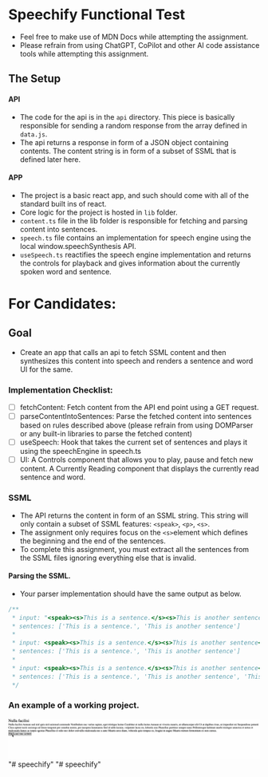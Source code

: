 # Speechify Functional Test
- Feel free to make use of MDN Docs while attempting the assignment.
- Please refrain from using ChatGPT, CoPilot and other AI code assistance tools while attempting this assignment. 

## The Setup

#### API

- The code for the api is in the `api` directory. This piece is basically responsible for sending a random response from the array defined in `data.js`.
- The api returns a response in form of a JSON object containing contents. The content string is in form of a subset of SSML that is defined later here.

#### APP

- The project is a basic react app, and such should come with all of the standard built ins of react.
- Core logic for the project is hosted in `lib` folder.
- `content.ts` file in the lib folder is responsible for fetching and parsing content into sentences.
- `speech.ts` file contains an implementation for speech engine using the local window.speechSynthesis API.
- `useSpeech.ts` reactifies the speech engine implementation and returns the controls for playback and gives information about the currently spoken word and sentence.

# For Candidates:

## Goal

- Create an app that calls an api to fetch SSML content and then synthesizes this content into speech and renders a sentence and word UI for the same.

### Implementation Checklist:
- [ ] fetchContent: Fetch content from the API end point using a GET request.
- [ ] parseContentIntoSentences: Parse the fetched content into sentences based on rules described above (please refrain from using DOMParser or any built-in libraries to parse the fetched content)
- [ ] useSpeech: Hook that takes the current set of sentences and plays it using the speechEngine in speech.ts
- [ ] UI: A Controls component that allows you to play, pause and fetch new content. A Currently Reading component that displays the currently read sentence and word.

### SSML

- The API returns the content in form of an SSML string. This string will only contain a subset of SSML features: `<speak>`, `<p>`, `<s>`.
- The assignment only requires focus on the `<s>`element which defines the beginning and the end of the sentences.
- To complete this assignment, you must extract all the sentences from the SSML files ignoring everything else that is invalid.

#### Parsing the SSML.

- Your parser implementation should have the same output as below.

```ts
/**
 * input: "<speak><s>This is a sentence.</s><s>This is another sentence</s></speak>",
 * sentences: ['This is a sentence.', 'This is another sentence']
 *
 * input: <speak><s>This is a sentence.</s><s>This is another sentence</s>Some more text</speak>
 * sentences: ['This is a sentence.', 'This is another sentence']
 *
 * input: <speak><s>This is a sentence.</s><s>This is another sentence</s>Some more text<s>This is a longer piece of content</s></speak>
 * sentences: ['This is a sentence.', 'This is another sentence', 'This is a longer piece of content']
 */
```

### An example of a working project.
![Example](example.gif)
"# speechify" 
"# speechify" 
